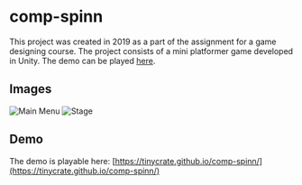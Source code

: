 # comp-spinn
This project was created in 2019 as a part of the assignment for a game designing course. 
The project consists of a mini platformer game developed in Unity. The demo can be played [here](https://tinycrate.github.io/comp-spinn/).

## Images
![Main Menu](Images/main.png) ![Stage](Images/stage.png)

## Demo
The demo is playable here: [https://tinycrate.github.io/comp-spinn/](https://tinycrate.github.io/comp-spinn/)
